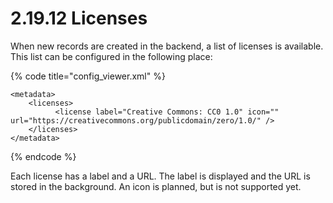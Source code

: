 # 2.19.12 Licenses

When new records are created in the backend, a list of licenses is available. This list can be configured in the following place:

{% code title="config\_viewer.xml" %}
```markup
<metadata>
    <licenses>
          <license label="Creative Commons: CC0 1.0" icon="" url="https://creativecommons.org/publicdomain/zero/1.0/" />
    </licenses>
</metadata>
```
{% endcode %}

Each license has a label and a URL. The label is displayed and the URL is stored in the background. An icon is planned, but is not supported yet.

